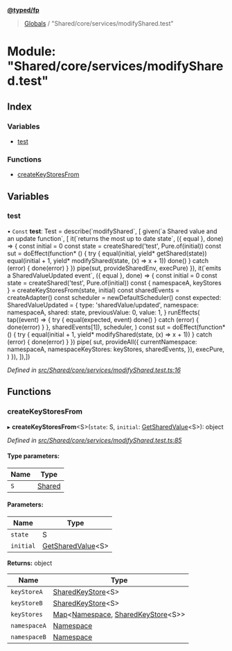**[@typed/fp](../README.md)**

> [Globals](../globals.md) / "Shared/core/services/modifyShared.test"

# Module: "Shared/core/services/modifyShared.test"

## Index

### Variables

* [test](_shared_core_services_modifyshared_test_.md#test)

### Functions

* [createKeyStoresFrom](_shared_core_services_modifyshared_test_.md#createkeystoresfrom)

## Variables

### test

• `Const` **test**: Test = describe(\`modifyShared\`, [ given(\`a Shared value and an update function\`, [ it(\`returns the most up to date state\`, ({ equal }, done) => { const initial = 0 const state = createShared('test', Pure.of(initial)) const sut = doEffect(function* () { try { equal(initial, yield* getShared(state)) equal(initial + 1, yield* modifyShared(state, (x) => x + 1)) done() } catch (error) { done(error) } }) pipe(sut, provideSharedEnv, execPure) }), it(\`emits a SharedValueUpdated event\`, ({ equal }, done) => { const initial = 0 const state = createShared('test', Pure.of(initial)) const { namespaceA, keyStores } = createKeyStoresFrom(state, initial) const sharedEvents = createAdapter() const scheduler = newDefaultScheduler() const expected: SharedValueUpdated = { type: 'sharedValue/updated', namespace: namespaceA, shared: state, previousValue: 0, value: 1, } runEffects( tap((event) => { try { equal(expected, event) done() } catch (error) { done(error) } }, sharedEvents[1]), scheduler, ) const sut = doEffect(function* () { try { equal(initial + 1, yield* modifyShared(state, (x) => x + 1)) } catch (error) { done(error) } }) pipe( sut, provideAll({ currentNamespace: namespaceA, namespaceKeyStores: keyStores, sharedEvents, }), execPure, ) }), ]),])

*Defined in [src/Shared/core/services/modifyShared.test.ts:16](https://github.com/TylorS/typed-fp/blob/f129829/src/Shared/core/services/modifyShared.test.ts#L16)*

## Functions

### createKeyStoresFrom

▸ **createKeyStoresFrom**\<S>(`state`: S, `initial`: [GetSharedValue](_shared_core_model_shared_.md#getsharedvalue)\<S>): object

*Defined in [src/Shared/core/services/modifyShared.test.ts:85](https://github.com/TylorS/typed-fp/blob/f129829/src/Shared/core/services/modifyShared.test.ts#L85)*

#### Type parameters:

Name | Type |
------ | ------ |
`S` | [Shared](_shared_core_model_shared_.shared.md) |

#### Parameters:

Name | Type |
------ | ------ |
`state` | S |
`initial` | [GetSharedValue](_shared_core_model_shared_.md#getsharedvalue)\<S> |

**Returns:** object

Name | Type |
------ | ------ |
`keyStoreA` | [SharedKeyStore](../interfaces/_shared_core_model_sharedkeystore_.sharedkeystore.md)\<S> |
`keyStoreB` | [SharedKeyStore](../interfaces/_shared_core_model_sharedkeystore_.sharedkeystore.md)\<S> |
`keyStores` | [Map](../interfaces/_shared_core_model_sharedkeystore_.sharedkeystore.md#map)\<[Namespace](_shared_core_model_namespace_.namespace.md), [SharedKeyStore](../interfaces/_shared_core_model_sharedkeystore_.sharedkeystore.md)\<S>> |
`namespaceA` | [Namespace](_shared_core_model_namespace_.namespace.md) |
`namespaceB` | [Namespace](_shared_core_model_namespace_.namespace.md) |
